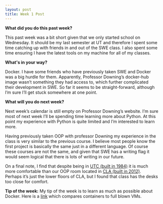 ```yaml
---
layout: post
title: Week 1 Post
---
```





**What did you do this past week?**

This past week was a bit short given that we only started school on Wednesday. It should be my last semester at UT and therefore I spent some time catching up with friends in and out of the SWE class. I also spent some time ensuring I have the latest tools on my machine for all of my classes.

**What's in your way?**

Docker. I have some friends who have previously taken SWE and Docker was a big hurdle for them. Apparently, Professor Downing’s docker-hub image wasn’t something they had access to, which further complicated their development in SWE. So far it seems to be straight-forward, although I’m sure I’ll get stuck somewhere at one point. 

**What will you do next week?**

Next week’s calendar is still empty on Professor Downing’s website. I’m sure most of next week I’ll be spending time learning more about Python. At this point my experience with Python is quite limited and I’m interested to learn more. 



Having previously taken OOP with professor Downing my experience in the class is very similar to the previous course. I believe most people know the first project is basically the same just in a different language. Of course these courses are not the same, and given that SWE has a writing flag it would seem logical that there is lots of writing in our future. 

On a final note, I find that despite being in [UTC (built in 1984)](http://facilitiesservices.utexas.edu/buildings/UTM/0500) it is much more comfortable than our OOP room located in [CLA (built in 2012)](http://facilitiesservices.utexas.edu/buildings/UTM/0540). Perhaps it’s just the lower floors of CLA, but I found that class has the desks too close for comfort. 

**Tip of the week:**
My tip of the week is to learn as much as possible about Docker. Here is a [link](https://blog.risingstack.com/operating-system-containers-vs-application-containers/) which compares containers to full blown VMs.
